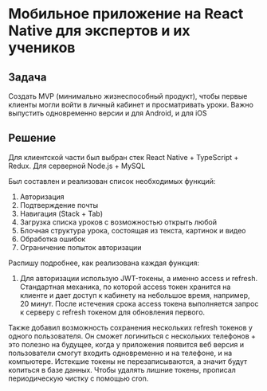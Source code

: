 # Мобильное приложение на React Native для экспертов и их учеников
## Задача
Создать MVP (минимально жизнеспособный продукт), чтобы первые клиенты могли войти в личный кабинет и просматривать уроки. Важно выпустить одновременно версии и для Android, и для iOS

## Решение
Для клиентской части был выбран стек React Native + TypeScript + Redux. Для серверной Node.js + MySQL

Был составлен и реализован список необходимых функций:

1. Авторизация
2. Подтверждение почты
3. Навигация (Stack + Tab)
4. Загрузка списка уроков с возможностью открыть любой
5. Блочная структура урока, состоящая из текста, картинок и видео
6. Обработка ошибок
7. Ограничение попыток авторизации

Распишу подробнее, как реализована каждая функция:

1. Для авторизации использую JWT-токены, а именно access и refresh. Стандартная механика, по которой access токен хранится на клиенте и дает доступ к кабинету на небольшое время, например, 20 минут. После истечения срока access токена выполняется запрос к серверу с refresh токеном для обновления первого.

Также добавил возможность сохранения нескольких refresh токенов у одного пользователя. Он сможет логиниться с нескольких телефонов + это полезно на будущее, когда у приложения появится веб версия и пользователи смогут входить одновременно и на телефоне, и на компьютере. Истекшие токены не перезаписываются, а значит будут копиться в базе данных. Чтобы удалять лишние токены, прописал периодическую чистку с помощью cron.

